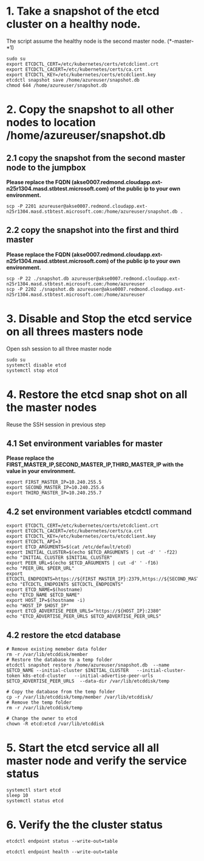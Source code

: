 

# 1. Take a snapshot of the etcd cluster on a healthy node.
 The script assume the healthy node is the second master node. (*-master-*1)

```
sudo su
export ETCDCTL_CERT=/etc/kubernetes/certs/etcdclient.crt
export ETCDCTL_CACERT=/etc/kubernetes/certs/ca.crt
export ETCDCTL_KEY=/etc/kubernetes/certs/etcdclient.key
etcdctl snapshot save /home/azureuser/snapshot.db
chmod 644 /home/azureuser/snapshot.db
```
# 2. Copy the snapshot to all other nodes to location /home/azureuser/snapshot.db

## 2.1 copy the snapshot from the second master node to the jumpbox
**Please replace the FQDN (akse0007.redmond.cloudapp.ext-n25r1304.masd.stbtest.microsoft.com) of the public ip to your own environment.**
```
scp -P 2201 azureuser@akse0007.redmond.cloudapp.ext-n25r1304.masd.stbtest.microsoft.com:/home/azureuser/snapshot.db .
```

## 2.2 copy the snapshot into the first and third master
**Please replace the FQDN (akse0007.redmond.cloudapp.ext-n25r1304.masd.stbtest.microsoft.com) of the public ip to your own environment.**
```
scp -P 22 ./snapshot.db azureuser@akse0007.redmond.cloudapp.ext-n25r1304.masd.stbtest.microsoft.com:/home/azureuser
scp -P 2202 ./snapshot.db azureuser@akse0007.redmond.cloudapp.ext-n25r1304.masd.stbtest.microsoft.com:/home/azureuser
```
# 3. Disable and Stop the etcd service on all threes masters node
Open ssh session to all three master node 
```
sudo su
systemctl disable etcd
systemctl stop etcd
```

# 4. Restore the etcd snap shot on all the master nodes
Reuse the SSH session in previous step


## 4.1 Set environment variables for master
**Please replace the FIRST_MASTER_IP,SECOND_MASTER_IP,THIRD_MASTER_IP with the value in your environment.**
```
export FIRST_MASTER_IP=10.240.255.5
export SECOND_MASTER_IP=10.240.255.6
export THIRD_MASTER_IP=10.240.255.7
```
## 4.2 set environment variables etcdctl command
```
export ETCDCTL_CERT=/etc/kubernetes/certs/etcdclient.crt
export ETCDCTL_CACERT=/etc/kubernetes/certs/ca.crt
export ETCDCTL_KEY=/etc/kubernetes/certs/etcdclient.key
export ETCDCTL_API=3
export ETCD_ARGUMENTS=$(cat /etc/default/etcd)
export INITIAL_CLUSTER=$(echo $ETCD_ARGUMENTS | cut -d' ' -f22)
echo "INITIAL_CLUSTER $INITIAL_CLUSTER"
export PEER_URL=$(echo $ETCD_ARGUMENTS | cut -d' ' -f16)
echo "PEER_URL $PEER_URL"
export ETCDCTL_ENDPOINTS=https://${FIRST_MASTER_IP}:2379,https://${SECOND_MASTER_IP}:2379,https://${THIRD_MASTER_IP}:2379
echo "ETCDCTL_ENDPOINTS $ETCDCTL_ENDPOINTS"
export ETCD_NAME=$(hostname)
echo "ETCD_NAME $ETCD_NAME"
export HOST_IP=$(hostname -i)
echo "HOST_IP $HOST_IP"
export ETCD_ADVERTISE_PEER_URLS="https://${HOST_IP}:2380"
echo "ETCD_ADVERTISE_PEER_URLS $ETCD_ADVERTISE_PEER_URLS"

```
## 4.2 restore the etcd database
```
# Remove existing memeber data folder
rm -r /var/lib/etcddisk/member
# Restore the database to a temp folder
etcdctl snapshot restore /home/azureuser/snapshot.db  --name $ETCD_NAME --initial-cluster $INITIAL_CLUSTER   --initial-cluster-token k8s-etcd-cluster   --initial-advertise-peer-urls $ETCD_ADVERTISE_PEER_URLS  --data-dir /var/lib/etcddisk/temp

# Copy the database from the temp folder
cp -r /var/lib/etcddisk/temp/member /var/lib/etcddisk/
# Remove the temp folder
rm -r /var/lib/etcddisk/temp

# Change the owner to etcd
chown -R etcd:etcd /var/lib/etcddisk
```
# 5. Start the etcd service all all master node and verify the service status
```
systemctl start etcd
sleep 10
systemctl status etcd
```
# 6. Verify the the cluster status 

```
etcdctl endpoint status --write-out=table
```

```
etcdctl endpoint health --write-out=table
```
